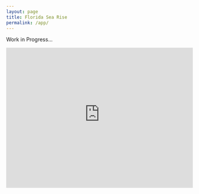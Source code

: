 ```yaml
---
layout: page
title: Florida Sea Rise
permalink: /app/
---
```


<p>
  Work in Progress...
</p>

<iframe
  src="https://seerise-floridaapp.streamlit.app/?embed=true"
  width="100%" style="aspect-ratio: 4 / 3; border: 0;"></iframe>
